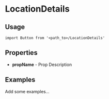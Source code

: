 # LocationDetails

## Usage

```
import Button from '<path_to>/LocationDetails'
```

## Properties

- **propName** - Prop Description

## Examples

Add some examples...
